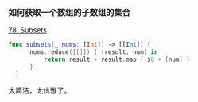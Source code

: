 ### 如何获取一个数组的子数组的集合

[78. Subsets](https://leetcode.com/problems/subsets/)

```swift
func subsets(_ nums: [Int]) -> [[Int]] {
      nums.reduce([[]]) { (result, num) in
          return result + result.map { $0 + [num] }
      }
  }
```

太简洁，太优雅了。